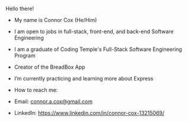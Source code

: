 Hello there!

- My name is Connor Cox (He/Him)
- I am open to jobs in full-stack, front-end, and back-end Software Engineering
- I am a graduate of Coding Temple's Full-Stack Software Engineering Program

- Creator of the BreadBox App
- I’m currently practicing and learning more about Express

- How to reach me: 
- Email: connor.a.cox@gmail.com
- LinkedIn: https://www.linkedin.com/in/connor-cox-13215069/

